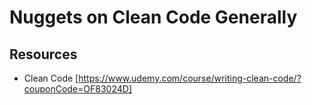 # Nuggets on Clean Code Generally

## Resources

- Clean Code [https://www.udemy.com/course/writing-clean-code/?couponCode=OF83024D]
